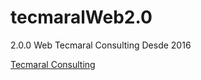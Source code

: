 # tecmaralWeb2.0
2.0.0 Web Tecmaral Consulting Desde 2016

<a target="_blank" href="http://www.tecmaral.com"> Tecmaral Consulting</a> 
